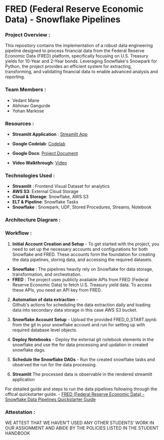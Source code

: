 # FRED (Federal Reserve Economic Data) - Snowflake Pipelines 

### Project Overview :
This repository contains the implementation of a robust data engineering pipeline designed to process financial data from the Federal Reserve Economic Data (FRED) platform, specifically focusing on U.S. Treasury yields for 10-Year and 2-Year bonds. Leveraging Snowflake's Snowpark for Python, the project provides an efficient system for extracting, transforming, and validating financial data to enable advanced analysis and reporting.


### Team Members :
- Vedant Mane
- Abhinav Gangurde
- Yohan Markose

### Resources : 
- **Streamlit Application** : [Streamlit App]()

- **Google Codelab**: [Codelab]()

- **Google Docs**: [Project Document]()

- **Video Walkthrough**: [Video]()

### Technologies Used :
- **Streamlit** : Frontend Visual Dataset for analytics
- **AWS S3**: External Cloud Storage
- **Cloud & Storage**: Snowflake, AWS S3
- **ELT & Pipeline**: Snowflake Tasks
- **Snowflake** : Snowpark, UDF, Stored Procedures, Streams, Notebook

### Architecture Diagram :



### Workflow :

1. **Initial Account Creation and Setup** - 
To get started with the project, you need to set up the necessary accounts and configurations for both Snowflake and FRED. These accounts form the foundation for creating the data pipelines, storing data, and accessing the required datasets.

- **Snowflake** : The pipelines heavily rely on Snowflake for data storage, transformation, and orchestration.
- **FRED** : The project uses publicly available APIs from FRED (Federal Reserve Economic Data) to fetch U.S. Treasury yield data. To access these APIs, you need an API key from FRED.

2.  **Automation of data extraction** -  
Github's actions for scheduling the data extraction daily and loading data into secondary data storage in this case AWS S3 bucket.

3. **Snowflake Account Setup** - 
Upload the provided FRED_0_START.ipynb from the git in your snowflake account and run for setting up with required database level objects.

4. **Deploy Notebooks** -
Deploy the external git notebook elements in the snowflake and use the for data processing and updation in created snowflake dags.

5. **Schedule the Snowflake DAGs** -
Run the created snowflake tasks and observed the run for the data processing.

6. **Streamlit**
The processed data is observable in the rendered streamlit application

For detailed guide and steps to run the data pipelines following through the offical quickstarter guide. -
[FRED (Federal Reserve Economic Data) - Snowflake Data Pipelines Quickstarter Guide](https://docs.google.com/document/d/1jTG4u1Wsswd29oEoYj2Cy0oAIexVLM-iuCtUTEH-1QU/edit?tab=t.0) 

### Attestation :
WE ATTEST THAT WE HAVEN’T USED ANY OTHER STUDENTS’ WORK IN OUR ASSIGNMENT AND ABIDE BY THE POLICIES LISTED IN THE STUDENT HANDBOOK